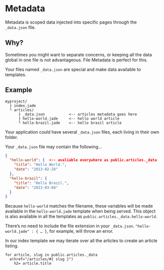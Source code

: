 # Metadata

Metadata is scoped data injected into specific pages through the `_data.json` file.

## Why?

Sometimes you might want to separate concerns, or keeping all the data global in one file is not advantageous. File Metadata is perfect for this.

Your files named `_data.json` are special and make data available to templates.

## Example

```
myproject/
  ├ index.jade
  └ articles/
      ├ _data.json           <-- articles metadata goes here
      ├ hello-world.jade     <-- hello world article
      └ hello-brazil.jade    <-- hello brazil article
```

Your application could have several `_data.json` files, each living in their own folder.

Your `_data.json` file may contain the following…

```json
{
  "hello-world": {  <-- avaliable everywhere as public.articles._data
    "title": "Hello World.",
    "date": "2013-02-28"
  },
  "hello-brazil": {
    "title": "Hello Brazil.",
    "date": "2013-03-04"
  }
}
```

Because `hello-world` matches the filename, these variables will be made available in the `hello-world.jade` template when being served. This object is also available in all the templates as `public.articles._data.hello-world`.

There’s no need to include the file extension in your `_data.json`. `"hello-world.jade" : { … }`, for example, will throw an error.

In our index template we may iterate over all the articles to create an article listing.

```jade
for article, slug in public.articles._data
  a(href="/articles/#{ slug }")
    h2= article.title
```

